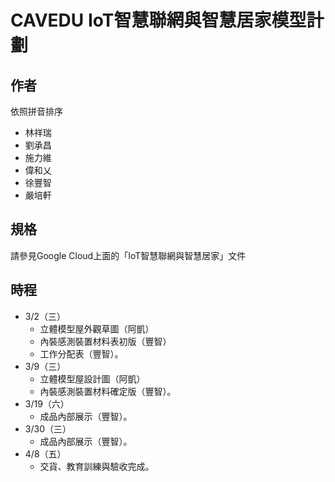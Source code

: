 # CAVEDU IoT智慧聯網與智慧居家模型計劃

## 作者
依照拼音排序

* 林祥瑞
* 劉承昌
* 施力維
* 偉和乂
* 徐豐智
* 嚴培軒

## 規格
請參見Google Cloud上面的「IoT智慧聯網與智慧居家」文件

## 時程
* 3/2（三）
  * 立體模型屋外觀草圖（阿凱）
  * 內裝感測裝置材料表初版（豐智）
  * 工作分配表（豐智）。
* 3/9（三）
  * 立體模型屋設計圖（阿凱）
  * 內裝感測裝置材料確定版（豐智）。
* 3/19（六）
  * 成品內部展示（豐智）。
* 3/30（三）
  * 成品內部展示（豐智）。
* 4/8（五）
  * 交貨、教育訓練與驗收完成。
